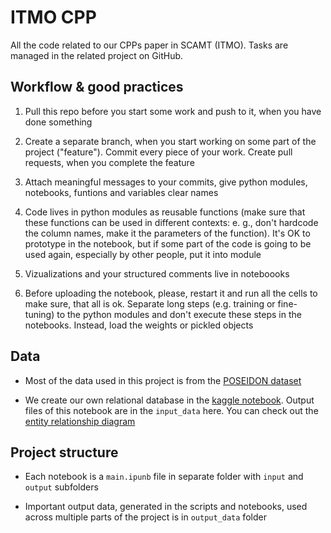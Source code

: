 # ITMO CPP

All the code related to our CPPs paper in SCAMT (ITMO). Tasks are managed in the related project on GitHub.

## Workflow & good practices

1) Pull this repo before you start some work and push to it, when you have done something

2) Create a separate branch, when you start working on some part of the project ("feature"). Commit every piece of your work. Create pull requests, when you complete the feature

3) Attach meaningful messages to your commits, give python modules, notebooks, funtions and variables clear names

4) Code lives in python modules as reusable functions (make sure that these functions can be used in different contexts: e. g., don't hardcode the column names, make it the parameters of the function). It's OK to prototype in the notebook, but if some part of the code is going to be used again, especially by other people, put it into module

5) Vizualizations and your structured comments live in noteboooks

6) Before uploading the notebook, please, restart it and run all the cells to make sure, that all is ok. Separate long steps (e.g. training or fine-tuning) to the python modules and don't execute these steps in the notebooks. Instead, load the weights or pickled objects

## Data

- Most of the data used in this project is from the [POSEIDON dataset](https://jcheminf.biomedcentral.com/articles/10.1186/s13321-024-00810-7)

- We create our own relational database in the [kaggle notebook](https://www.kaggle.com/code/dreamtim1/cpp-data-checked?scriptVersionId=220357058). Output files of this notebook are in the `input_data` here. You can check out the [entity relationship diagram](https://editor.ponyorm.com/user/timofeiryko/CPP/designer)

## Project structure

- Each notebook is a `main.ipunb` file in separate folder with `input` and `output` subfolders

- Important output data, generated in the scripts and notebooks, used across multiple parts of the project is in `output_data` folder

<!---
Just to test
-->